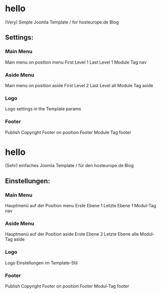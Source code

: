 # hello
(Very) Simple Joomla Template / for hosteurope.de Blog


## Settings:

### Main Menu 
Main menu on position menu
First Level 1
Last Level 1
Module Tag nav

### Aside Menu
Main menu on position aside
First Level 2
Last Level all
Module Tag aside

### Logo 
Logo settings in the Template params

### Footer
Publish Copyright Footer on position Footer
Module Tag footer


# hello
(Sehr) einfaches Joomla Template / für den hosteurope.de Blog

## Einstellungen:

### Main Menu 
Hauptmenü auf der Position menu
Erste Ebene 1
Letzte Ebene 1
Modul-Tag nav

### Aside Menu
Hauptmenü auf der Position aside
Erste Ebene 2
Letzte Ebene alle
Modul-Tag aside

### Logo 
Logo Einstellungen im Template-Stil

### Footer
Publish Copyright Footer on position Footer
Modul-Tag footer
